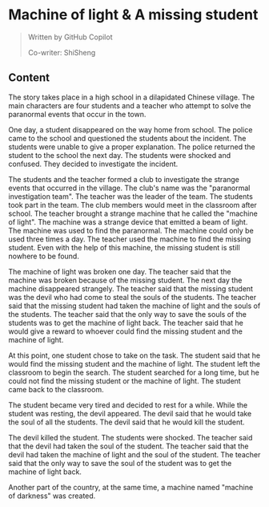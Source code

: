 # Machine of light & A missing student

> Written by GitHub Copilot
> 
> Co-writer: ShiSheng

## Content

The story takes place in a high school in a dilapidated Chinese village.
The main characters are four students and a teacher who attempt to solve the paranormal events that occur in the town.

One day, a student disappeared on the way home from school.
The police came to the school and questioned the students about the incident.
The students were unable to give a proper explanation.
The police returned the student to the school the next day.
The students were shocked and confused.
They decided to investigate the incident.

The students and the teacher formed a club to investigate the strange events that occurred in the village.
The club's name was the "paranormal investigation team".
The teacher was the leader of the team.
The students took part in the team.
The club members would meet in the classroom after school.
The teacher brought a strange machine that he called the "machine of light".
The machine was a strange device that emitted a beam of light.
The machine was used to find the paranormal.
The machine could only be used three times a day.
The teacher used the machine to find the missing student.
Even with the help of this machine, the missing student is still nowhere to be found.


The machine of light was broken one day.
The teacher said that the machine was broken because of the missing student.
The next day the machine disappeared strangely.
The teacher said that the missing student was the devil who had come to steal the souls of the students.
The teacher said that the missing student had taken the machine of light and the souls of the students.
The teacher said that the only way to save the souls of the students was to get the machine of light back.
The teacher said that he would give a reward to whoever could find the missing student and the machine of light.

At this point, one student chose to take on the task.
The student said that he would find the missing student and the machine of light.
The student left the classroom to begin the search.
The student searched for a long time, but he could not find the missing student or the machine of light.
The student came back to the classroom.

The student became very tired and decided to rest for a while.
While the student was resting, the devil appeared.
The devil said that he would take the soul of all the students.
The devil said that he would kill the student.

The devil killed the student.
The students were shocked.
The teacher said that the devil had taken the soul of the student.
The teacher said that the devil had taken the machine of light and the soul of the student.
The teacher said that the only way to save the soul of the student was to get the machine of light back.

Another part of the country, at the same time, a machine named "machine of darkness" was created.

